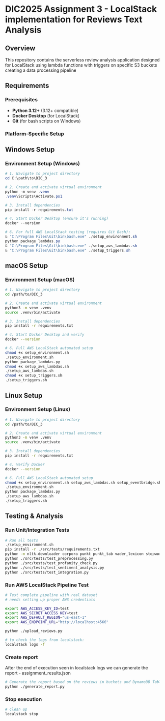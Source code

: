 # DIC2025 Assignment 3 - LocalStack implementation for Reviews Text Analysis

## Overview

This repository contains the serverless review analysis application designed for LocalStack using lambda functions with triggers on specific S3 buckets creating a data processing pipeline

## Requirements

### Prerequisites
- **Python 3.12+** (3.12+ compatible)
- **Docker Desktop** (for LocalStack)
- **Git** (for bash scripts on Windows)

### Platform-Specific Setup

## Windows Setup

### Environment Setup (Windows)
```powershell
# 1. Navigate to project directory
cd C:\path\to\DIC_3

# 2. Create and activate virtual environment
python -m venv .venv
.venv\Scripts\Activate.ps1

# 3. Install dependencies
pip install -r requirements.txt

# 4. Start Docker Desktop (ensure it's running)
docker --version

# 6. For full AWS LocalStack testing (requires Git Bash):
& "C:\Program Files\Git\bin\bash.exe" ./setup_environment.sh
python package_lambdas.py
& "C:\Program Files\Git\bin\bash.exe" ./setup_aws_lambdas.sh
& "C:\Program Files\Git\bin\bash.exe" ./setup_triggers.sh
```

## macOS Setup

### Environment Setup (macOS)
```bash
# 1. Navigate to project directory
cd /path/to/DIC_3

# 2. Create and activate virtual environment
python3 -m venv .venv
source .venv/bin/activate

# 3. Install dependencies
pip install -r requirements.txt

# 4. Start Docker Desktop and verify
docker --version

# 6. Full AWS LocalStack automated setup
chmod +x setup_environment.sh
./setup_environment.sh
python package_lambdas.py
chmod +x setup_aws_lambdas.sh
./setup_aws_lambdas.sh
chmod +x setup_triggers.sh
./setup_triggers.sh
```

## Linux Setup

### Environment Setup (Linux)
```bash
# 1. Navigate to project directory
cd /path/to/DIC_3

# 2. Create and activate virtual environment
python3 -m venv .venv
source .venv/bin/activate

# 3. Install dependencies
pip install -r requirements.txt

# 4. Verify Docker
docker --version

# 6. Full AWS LocalStack automated setup
chmod +x setup_environment.sh setup_aws_lambdas.sh setup_eventbridge.sh
./setup_environment.sh
python package_lambdas.py
./setup_aws_lambdas.sh
./setup_triggers.sh
```

## Testing & Analysis

### Run Unit/Integration Tests
```bash
# Run all tests
./setup_environment.sh
pip install -r ./src/tests/requirements.txt
python -m nltk.downloader corpora punkt punkt_tab vader_lexicon stopwords wordnet averaged_perceptron_tagger
python ./src/tests/test_preprocessing.py
python ./src/tests/test_profanity_check.py
python ./src/tests/test_sentiment_analysis.py
python ./src/tests/test_integration.py
```

### Run AWS LocalStack Pipeline Test
```bash
# Test complete pipeline with real dataset
# needs setting up proper AWS credentials

export AWS_ACCESS_KEY_ID=test
export AWS_SECRET_ACCESS_KEY=test
export AWS_DEFAULT_REGION="us-east-1"
export AWS_ENDPOINT_URL="http://localhost:4566"

python ./upload_reviews.py

# to check the logs from localstack:
localstack logs -f 
```

### Create report
After the end of execution seen in localstack logs we can generate the report - assignment_results.json

```bash
# Generate the report based on the reviews in buckets and DynamoDB Table
python ./generate_report.py
```

### Stop execution

```bash
# Clean up 
localstack stop
```